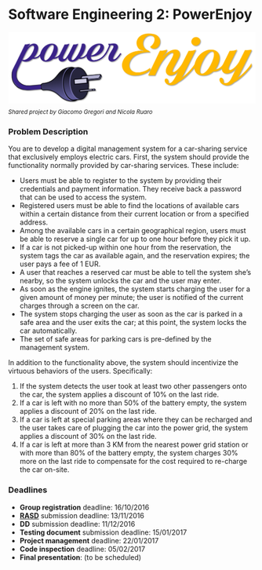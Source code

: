 # Software Engineering 2: PowerEnjoy


![Image not found](resources/images/powerEnjoy.png)
<sub>*Shared project by Giacomo Gregori and Nicola Ruaro*</sub>


### Problem Description

You are to develop a digital management system for a car-sharing service that exclusively employs electric cars. First, the system should provide the functionality normally provided by car-sharing services. These include:

* Users must be able to register to the system by providing their credentials and payment information. They receive back a password that can be used to access the system.
* Registered users must be able to find the locations of available cars within a certain distance from their current location or from a specified address.
* Among the available cars in a certain geographical region, users must be able to reserve a single car for up to one hour before they pick it up.
* If a car is not picked-up within one hour from the reservation, the system tags the car as available again, and the reservation expires; the user pays a fee of 1 EUR.
* A user that reaches a reserved car must be able to tell the system she’s nearby, so the system unlocks the car and the user may enter.
* As soon as the engine ignites, the system starts charging the user for a given amount of money per minute; the user is notified of the current charges through a screen on the car.
* The system stops charging the user as soon as the car is parked in a safe area and the user exits the car; at this point, the system locks the car automatically.
* The set of safe areas for parking cars is pre-defined by the management system.

In addition to the functionality above, the system should incentivize the virtuous behaviors of the
users. Specifically:

1.  If the system detects the user took at least two other passengers onto the car, the system applies a discount of 10% on the last ride.
2.  If a car is left with no more than 50% of the battery empty, the system applies a discount of 20% on the last ride.
3.  If a car is left at special parking areas where they can be recharged and the user takes care of plugging the car into the power grid, the system applies a discount of 30% on the last ride.
4.  If a car is left at more than 3 KM from the nearest power grid station or with more than 80% of the battery empty, the system charges 30% more on the last ride to compensate for the cost required to re-charge the car on-site.


### Deadlines

* **Group registration** deadline: 16/10/2016
* **[RASD](https://github.com/ruaronicola/SwEng2-CarSharing/files/545467/RASD.pdf)** submission deadline: 13/11/2016
* **DD** submission deadline: 11/12/2016
* **Testing document** submission deadline: 15/01/2017
* **Project management** deadline: 22/01/2017
* **Code inspection** deadline: 05/02/2017
* **Final presentation**: (to be scheduled)
